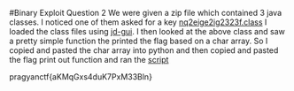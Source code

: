 #Binary Exploit Question 2
We were given a zip file which contained 3 java classes. I noticed one of them asked for a key [nq2eige2ig2323f.class](parallel/nq2eige2ig2323f.class)
I loaded the class files using [jd-gui](https://github.com/java-decompiler/jd-gui/releases). I then looked at the above class and saw a pretty simple function the printed the flag based on a char array. So I copied and pasted the char array into python and then copied and pasted the flag print out function and ran the [script](solve.py)

pragyanctf{aKMqGxs4duK7PxM33Bln}
